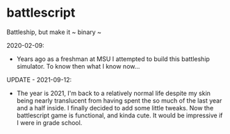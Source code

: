 # battlescript
Battleship, but make it ~ binary ~

2020-02-09: 
  - Years ago as a freshman at MSU I attempted to build this battleship simulator. To know then what I know now...

UPDATE - 2021-09-12:
  - The year is 2021, I'm back to a relatively normal life despite my skin being nearly translucent from having spent the so much of the last year and a half inside. I finally decided to add some little tweaks. Now the battlescript game is functional, and kinda cute. It would be impressive if I were in grade school.
